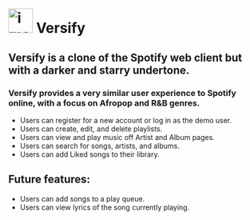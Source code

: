 # <img width="49" alt="image" src="https://user-images.githubusercontent.com/102888592/187043189-5d690638-97ce-4580-a360-7c34b6282f56.png"> Versify

## Versify is a clone of the Spotify web client but with a darker and starry undertone.
### Versify provides a very similar user experience to Spotify online, with a focus on Afropop and R&B genres.

* Users can register for a new account or log in as the demo user.
* Users can create, edit, and delete playlists.
* Users can view and play music off Artist and Album pages.
* Users can search for songs, artists, and albums.
* Users can add Liked songs to their library.

## Future features:
* Users can add songs to a play queue.
* Users can view lyrics of the song currently playing.
